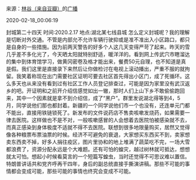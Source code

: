 来源：[林谷（来自豆瓣）](https://www.douban.com/people/115816477/)的[广播](https://www.douban.com/people/115816477/status/2817917251/)


2020-02-18_00:06:19


封城第二十四天
时间:2020.2.17
地点:湖北某七线县城
怎么定义封城呢？我的理解是切断对外交通。不管是内部允不允许车辆行驶抑或是准不准出入小区路口，都只是自身的一些措施。因为前两天警告的好多个人这几天变得严苛了起来。昨天的雪几乎差不多化光了，今天晒太阳就特别舒适，暖洋洋的。看到网上传武穴市瞎溜达的集中到体育馆学习，做黄冈密卷及格才能出来，餐费50元自理，也不知道是真是假。我们这里是直接录下来然后让你做检讨在电视上滚动播出，严重不服的就拘留。我笑着称现在出门需要社区证明可要去社区首先得出小区门，成了死循环。这么多天也从来没有看到过有社区工作人员登记排查过，可能是因为家里没有武汉返乡的吧。开证明和之前开介绍信感觉如出一辙，那时人们上山下乡不敢偷偷跑回来，其中一个因素就是拿不到介绍信，成了“黑户”。群里发说湖北得等到4，5月，同学说他们那也都封着。新疆的一个同学说他们市一个也没有，还连单元门都不能出，直接用铁链锁死了。新发布的文件说药店不售卖咳嗽发烧药，如果需要一律去医院。这样做也不是不对，一般咳嗽感冒的人会想着去医院怕被感染就不去，而真正感染到身体极度不适就不得不去医院。联想到很多地限量购买，居然又觉得像各种粮票布票油票的时候。经济不可避免的衰退，大家想买东西买不到，卖家想卖东西卖不掉，好多人捐往疫区，图片里协和的地上堆满了蔬菜吃不完，一场大雪都浪费了，资源分配永远是个大难题。还有可怕的蝗灾，越过树林就可抵达，想想就太可怕。想起小时候看莫言的一个短篇写蝗虫，当时还觉得不可思议难以置信。特朗普讲话共和党齐呼再干四年，身后的副总统直接手撕演讲稿。那些不可能的事情都会变成可能，那些可能的事情也终究会变成不可能。

